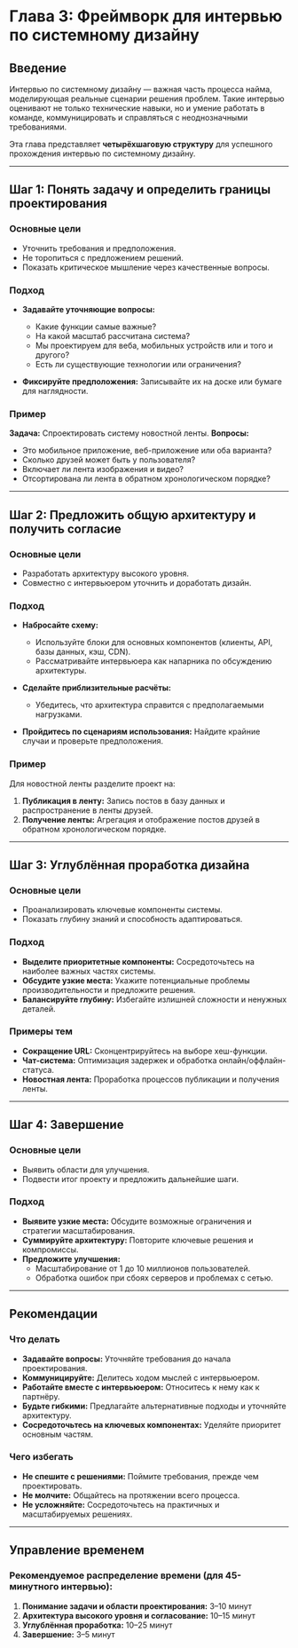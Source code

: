 # Глава 3: Фреймворк для интервью по системному дизайну

## Введение
Интервью по системному дизайну — важная часть процесса найма, моделирующая реальные сценарии решения проблем. Такие интервью оценивают не только технические навыки, но и умение работать в команде, коммуницировать и справляться с неоднозначными требованиями.

Эта глава представляет **четырёхшаговую структуру** для успешного прохождения интервью по системному дизайну.

---

## Шаг 1: Понять задачу и определить границы проектирования

### Основные цели
- Уточнить требования и предположения.
- Не торопиться с предложением решений.
- Показать критическое мышление через качественные вопросы.

### Подход
- **Задавайте уточняющие вопросы:**
  - Какие функции самые важные?
  - На какой масштаб рассчитана система?
  - Мы проектируем для веба, мобильных устройств или и того и другого?
  - Есть ли существующие технологии или ограничения?

- **Фиксируйте предположения:** Записывайте их на доске или бумаге для наглядности.

### Пример
**Задача:** Спроектировать систему новостной ленты.
**Вопросы:**
- Это мобильное приложение, веб-приложение или оба варианта?
- Сколько друзей может быть у пользователя?
- Включает ли лента изображения и видео?
- Отсортирована ли лента в обратном хронологическом порядке?

---

## Шаг 2: Предложить общую архитектуру и получить согласие

### Основные цели
- Разработать архитектуру высокого уровня.
- Совместно с интервьюером уточнить и доработать дизайн.

### Подход
- **Набросайте схему:**
  - Используйте блоки для основных компонентов (клиенты, API, базы данных, кэш, CDN).
  - Рассматривайте интервьюера как напарника по обсуждению архитектуры.

- **Сделайте приблизительные расчёты:**
  - Убедитесь, что архитектура справится с предполагаемыми нагрузками.

- **Пройдитесь по сценариям использования:** Найдите крайние случаи и проверьте предположения.

### Пример
Для новостной ленты разделите проект на:
1. **Публикация в ленту:** Запись постов в базу данных и распространение в ленты друзей.
2. **Получение ленты:** Агрегация и отображение постов друзей в обратном хронологическом порядке.

---

## Шаг 3: Углублённая проработка дизайна

### Основные цели
- Проанализировать ключевые компоненты системы.
- Показать глубину знаний и способность адаптироваться.

### Подход
- **Выделите приоритетные компоненты:** Сосредоточьтесь на наиболее важных частях системы.
- **Обсудите узкие места:** Укажите потенциальные проблемы производительности и предложите решения.
- **Балансируйте глубину:** Избегайте излишней сложности и ненужных деталей.

### Примеры тем
- **Сокращение URL:** Сконцентрируйтесь на выборе хеш-функции.
- **Чат-система:** Оптимизация задержек и обработка онлайн/оффлайн-статуса.
- **Новостная лента:** Проработка процессов публикации и получения ленты.

---

## Шаг 4: Завершение

### Основные цели
- Выявить области для улучшения.
- Подвести итог проекту и предложить дальнейшие шаги.

### Подход
- **Выявите узкие места:** Обсудите возможные ограничения и стратегии масштабирования.
- **Суммируйте архитектуру:** Повторите ключевые решения и компромиссы.
- **Предложите улучшения:**
  - Масштабирование от 1 до 10 миллионов пользователей.
  - Обработка ошибок при сбоях серверов и проблемах с сетью.

---

## Рекомендации

### Что делать
- **Задавайте вопросы:** Уточняйте требования до начала проектирования.
- **Коммуницируйте:** Делитесь ходом мыслей с интервьюером.
- **Работайте вместе с интервьюером:** Относитесь к нему как к партнёру.
- **Будьте гибкими:** Предлагайте альтернативные подходы и уточняйте архитектуру.
- **Сосредоточьтесь на ключевых компонентах:** Уделяйте приоритет основным частям.

### Чего избегать
- **Не спешите с решениями:** Поймите требования, прежде чем проектировать.
- **Не молчите:** Общайтесь на протяжении всего процесса.
- **Не усложняйте:** Сосредоточьтесь на практичных и масштабируемых решениях.

---

## Управление временем

### Рекомендуемое распределение времени (для 45-минутного интервью):
1. **Понимание задачи и области проектирования:** 3–10 минут
2. **Архитектура высокого уровня и согласование:** 10–15 минут
3. **Углублённая проработка:** 10–25 минут
4. **Завершение:** 3–5 минут

